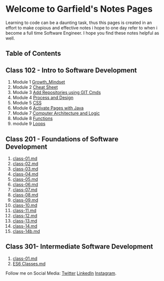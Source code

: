 # Welcome to Garfield's  Notes Pages

Learning to code can be a daunting task, thus this pages is created in an effort to make copious and effective notes i hope to one day refer to when i become a full time Software Engineer. I hope you find these notes helpful as well.

## Table of Contents

## Class 102 - Intro to Software Development

1. Module 1 [Growth_Mindset](/102/Growth_Mindset.md)
2. Module 2 [Cheat Sheet](/102/cheat_sheet.md)
3. Module 3 [Add Repositories using GIT Cmds](/102/Adding_Repositories_using_GIT.md)
4. Module 4 [Process and Design](/102/Process_and_Design.md)
5. Module 5 [CSS](/102/CSS.md)
6. Module 6 [Activate Pages with Java](/102/java.md)
7. Module 7 [Computer Architecture and Logic](/102/CAL.md)
8. Module 8 [Functions](/102/Functions.md)
9. module 9 [Loops](/102/loops.md)

## Class 201 - Foundations of Software Development

1. [class-01.md](./201/class01.md)
2. [class-02.md](./201/class02.md)
3. [class-03.md](./201/class03.md)
4. [class-04.md](./201/class04.md)
5. [class-05.md](./201/class05.md)
6. [class-06.md](./201/class06.md)
7. [class-07.md](./201/class07.md)
8. [class-08.md](./201/class08.md)
9. [class-09.md](../201/class09.md)
10. [class-10.md](.201/class10.md)
11. [class-11.md](/201/class11.md)
12. [class-12.md](/201/class12.md)
13. [class-13.md](/201/class13.md)
14. [class-14.md](/201/class14.md)
15. [class-14b.md](/201/class14b.md)

## Class 301- Intermediate Software Development

1. [class-01.md](/301/class01.md)
2. [ES6 Classes.md](/301/ES6Classes.md)




Follow me on Social Media:
[Twitter](https://twitter.com/d_faded1) [LinkedIn](https://www.linkedin.com/in/garfieldgrant/) [Instagram](https://www.instagram.com/faded_in_reality/).  
